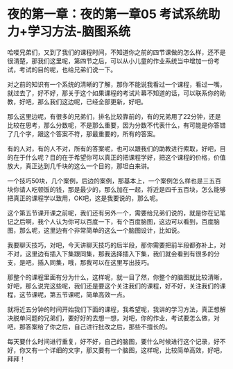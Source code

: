 # 夜的第一章：夜的第一章05 考试系统助力+学习方法-脑图系统

哈喽兄弟们，又到了我们的课程时间，不知道你之前的四节课做的怎么样，还不是很清楚，那我们这里呢，第四节之后，可以从小儿童的作业系统当中增加一份考试，考试的目的呢，也给兄弟们说一下。

对之前的知识有一个系统的清晰的了解，那你不能说我看过一个课程，看过一嘴，就过去了，好不好，那关于这个如果课程的考试片幕不知道的话，可以联系你的助教，好吧，那么我们这边呢，已经全部更新，好吧。

那么这里边呢，有很多的兄弟们，排名比较靠前的，有的兄弟用了22分钟，还是比较在思考，那么分数呢，不是那么重要，因为分数不代表什么，有可能是你答错了几个字，跟这个答案不符，那最重要的，所有的答案。

有的人对，有的人不对，所有的答案呢，也可以跟我们的助教进行索取，好吧，目的在于什么呢？目的在于希望你可以真正的把课程学好，把这个课程的价格，价值放大，真正达到几千块的这么一个目的，那坦白来讲。

一个技巧50块，几个案例，后边的案例，那基本上，一个案例怎么样也是三五百块你请人吃顿饭的钱，那是最少的，那么加在一起，将近是四千五百块，怎么能够把真正的课程学以致用，OK吧，这是我要说的，那么呢。

这个第五节课开课之前呢，我们还有另外一个，需要给兄弟们说的，就是你在记笔记之后啊，我个人认为你可以百度一下，有个百度脑图，这边可以看到，百度脑图，那么呢，这里边有个非常简单的这么一个脑图设计，比如说。

我要聊天技巧，对吧，今天讲聊天技巧的后半段，那你需要把前半段都弥补上，对不对，这里边有插入下集跟同集，那我选择插入下集，我们就会看到有很多的分支，是吧，插入同集，哦，那我可以在这里写出技巧。

那整个的课程里面有分为什么，这样呢，就一目了然，你整个的脑图就比较清晰，好吧，那么说完这些呢，我们还是要这个关注我们的课程，好不好，关注我们的课程，这节课呢，第五节课呢，简单高效一点。

就将近五分钟的时间开始我们下面的课程，我希望呢，我讲的学习方法，真正想解决脱单问题的兄弟们，要好好的去想一想，对吧，你的作业，考试要怎么做，对吧，那答案给了你之后，自己进行批改之后，那些不擅长的。

每天要什么时间进行重复，好不好，自己的脑图，要什么时候进行这个记录，好不好，你又有一个详细的文字，那又要有一个脑图，这样呢，比较简单高效，好吧，拜拜！

